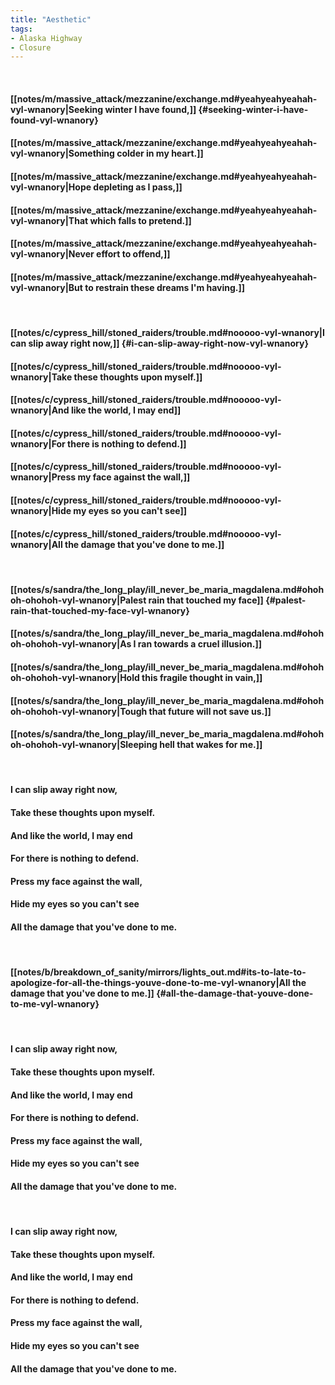 ```yaml
---
title: "Aesthetic"
tags:
- Alaska Highway
- Closure
---
```

&nbsp;
#### [[notes/m/massive_attack/mezzanine/exchange.md#yeahyeahyeahah-vyl-wnanory|Seeking winter I have found,]] {#seeking-winter-i-have-found-vyl-wnanory}
#### [[notes/m/massive_attack/mezzanine/exchange.md#yeahyeahyeahah-vyl-wnanory|Something colder in my heart.]]
#### [[notes/m/massive_attack/mezzanine/exchange.md#yeahyeahyeahah-vyl-wnanory|Hope depleting as I pass,]]
#### [[notes/m/massive_attack/mezzanine/exchange.md#yeahyeahyeahah-vyl-wnanory|That which falls to pretend.]]
#### [[notes/m/massive_attack/mezzanine/exchange.md#yeahyeahyeahah-vyl-wnanory|Never effort to offend,]]
#### [[notes/m/massive_attack/mezzanine/exchange.md#yeahyeahyeahah-vyl-wnanory|But to restrain these dreams I'm having.]]
&nbsp;
#### [[notes/c/cypress_hill/stoned_raiders/trouble.md#nooooo-vyl-wnanory|I can slip away right now,]] {#i-can-slip-away-right-now-vyl-wnanory}
#### [[notes/c/cypress_hill/stoned_raiders/trouble.md#nooooo-vyl-wnanory|Take these thoughts upon myself.]]
#### [[notes/c/cypress_hill/stoned_raiders/trouble.md#nooooo-vyl-wnanory|And like the world, I may end]]
#### [[notes/c/cypress_hill/stoned_raiders/trouble.md#nooooo-vyl-wnanory|For there is nothing to defend.]]
#### [[notes/c/cypress_hill/stoned_raiders/trouble.md#nooooo-vyl-wnanory|Press my face against the wall,]]
#### [[notes/c/cypress_hill/stoned_raiders/trouble.md#nooooo-vyl-wnanory|Hide my eyes so you can't see]]
#### [[notes/c/cypress_hill/stoned_raiders/trouble.md#nooooo-vyl-wnanory|All the damage that you've done to me.]]
&nbsp;
#### [[notes/s/sandra/the_long_play/ill_never_be_maria_magdalena.md#ohohoh-ohohoh-vyl-wnanory|Palest rain that touched my face]] {#palest-rain-that-touched-my-face-vyl-wnanory}
#### [[notes/s/sandra/the_long_play/ill_never_be_maria_magdalena.md#ohohoh-ohohoh-vyl-wnanory|As I ran towards a cruel illusion.]]
#### [[notes/s/sandra/the_long_play/ill_never_be_maria_magdalena.md#ohohoh-ohohoh-vyl-wnanory|Hold this fragile thought in vain,]]
#### [[notes/s/sandra/the_long_play/ill_never_be_maria_magdalena.md#ohohoh-ohohoh-vyl-wnanory|Tough that future will not save us.]]
#### [[notes/s/sandra/the_long_play/ill_never_be_maria_magdalena.md#ohohoh-ohohoh-vyl-wnanory|Sleeping hell that wakes for me.]]
&nbsp;
#### I can slip away right now,
#### Take these thoughts upon myself.
#### And like the world, I may end
#### For there is nothing to defend.
#### Press my face against the wall,
#### Hide my eyes so you can't see
#### All the damage that you've done to me.
&nbsp;
#### [[notes/b/breakdown_of_sanity/mirrors/lights_out.md#its-to-late-to-apologize-for-all-the-things-youve-done-to-me-vyl-wnanory|All the damage that you've done to me.]] {#all-the-damage-that-youve-done-to-me-vyl-wnanory}
&nbsp;
#### I can slip away right now,
#### Take these thoughts upon myself.
#### And like the world, I may end
#### For there is nothing to defend.
#### Press my face against the wall,
#### Hide my eyes so you can't see
#### All the damage that you've done to me.
&nbsp;
#### I can slip away right now,
#### Take these thoughts upon myself.
#### And like the world, I may end
#### For there is nothing to defend.
#### Press my face against the wall,
#### Hide my eyes so you can't see
#### All the damage that you've done to me.
